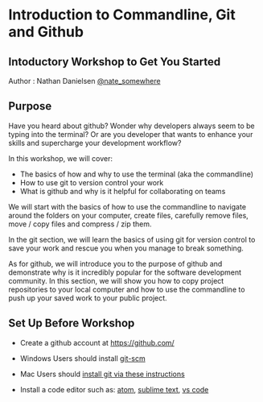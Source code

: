 # Introduction to Commandline, Git and Github
## Intoductory Workshop to Get You Started

Author : Nathan Danielsen [@nate_somewhere](https://twitter.com/nate_somewhere)


## Purpose

Have you heard about github? Wonder why developers always seem to be typing into the terminal? Or are you developer that wants to enhance your skills and supercharge your development workflow?

In this workshop, we will cover:
- The basics of how and why to use the terminal (aka the commandline)
- How to use git to version control your work
- What is github and why is it helpful for collaborating on teams

We will start with the basics of how to use the commandline to navigate around the folders on your computer, create files, carefully remove files, move / copy files and compress / zip them.

In the git section, we will learn the basics of using git for version control to save your work and rescue you when you manage to break something.

As for github, we will introduce you to the purpose of github and demonstrate why is it incredibly popular for the software development community. In this section, we will show you how to copy project repositories to your local computer and how to use the commandline to push up your saved work to your public project.


## Set Up Before Workshop

- Create a github account at https://github.com/

- Windows Users should install [git-scm](https://git-scm.com/)

- Mac Users should [install git via these instructions](https://www.atlassian.com/git/tutorials/install-git)

- Install a code editor such as: [atom](https://atom.io/), [sublime text](https://www.sublimetext.com/3), [vs code](https://code.visualstudio.com/)
